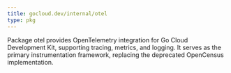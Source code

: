 ```yaml
---
title: gocloud.dev/internal/otel
type: pkg
---
```


Package otel provides OpenTelemetry integration for Go Cloud Development Kit, supporting tracing, metrics, and logging. It serves as the primary instrumentation framework, replacing the deprecated OpenCensus implementation.
